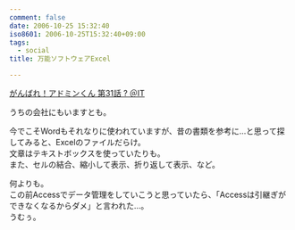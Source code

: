 ```yaml
---
comment: false
date: 2006-10-25 15:32:40
iso8601: 2006-10-25T15:32:40+09:00
tags:
  - social
title: 万能ソフトウェアExcel

---
```


<div class="entry-body">
  <p><a title="がんばれ！アドミンくん 第31話 ? ＠IT" href="http://www.atmarkit.co.jp/fwin2k/itpropower/admin-kun/031/adminkun031.html">がんばれ！アドミンくん 第31話 ? ＠IT</a></p>

  <p>うちの会社にもいますとも。</p>

  <p>今でこそWordもそれなりに使われていますが、昔の書類を参考に…と思って探してみると、Excelのファイルだらけ。<br />
    文章はテキストボックスを使っていたりも。<br />
    また、セルの結合、縮小して表示、折り返して表示、など。</p>

  <p>何よりも。<br />
    この前Accessでデータ管理をしていこうと思っていたら、「Accessは引継ぎができなくなるからダメ」と言われた…。<br />
    うむぅ。<br /></p>
</div>
